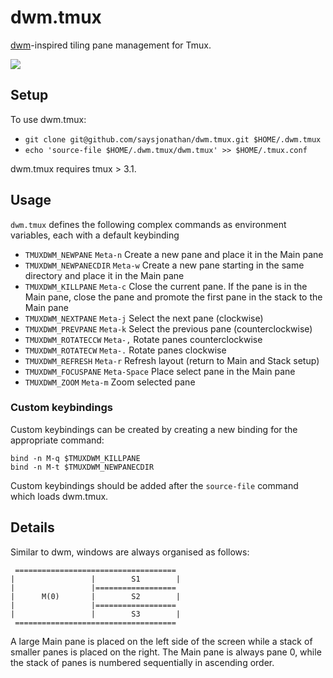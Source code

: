 dwm.tmux
===
[dwm](http://dwm.suckless.org/)-inspired tiling pane management for Tmux.

![](https://raw.githubusercontent.com/saysjonathan/dwm.tmux/master/screenshot.png)

## Setup
To use dwm.tmux:

- `git clone git@github.com/saysjonathan/dwm.tmux.git $HOME/.dwm.tmux`
- `echo 'source-file $HOME/.dwm.tmux/dwm.tmux' >> $HOME/.tmux.conf`

dwm.tmux requires tmux > 3.1.

## Usage
`dwm.tmux` defines the following complex commands as environment variables, each with a default keybinding

- `TMUXDWM_NEWPANE` `Meta-n` Create a new pane and place it in the Main pane
- `TMUXDWM_NEWPANECDIR` `Meta-w` Create a new pane starting in the same directory and place it in the Main pane
- `TMUXDWM_KILLPANE` `Meta-c` Close the current pane. If the pane is in the Main pane, close the pane and promote the first pane in the stack to the Main pane
- `TMUXDWM_NEXTPANE` `Meta-j` Select the next pane (clockwise)
- `TMUXDWM_PREVPANE` `Meta-k` Select the previous pane (counterclockwise)
- `TMUXDWM_ROTATECCW` `Meta-,` Rotate panes counterclockwise
- `TMUXDWM_ROTATECW` `Meta-.` Rotate panes clockwise
- `TMUXDWM_REFRESH` `Meta-r` Refresh layout (return to Main and Stack setup)
- `TMUXDWM_FOCUSPANE` `Meta-Space` Place select pane in the Main pane
- `TMUXDWM_ZOOM` `Meta-m` Zoom selected pane

### Custom keybindings
Custom keybindings can be created by creating a new binding for the appropriate command:

```
bind -n M-q $TMUXDWM_KILLPANE
bind -n M-t $TMUXDWM_NEWPANECDIR
```

Custom keybindings should be added after the `source-file` command which loads dwm.tmux.

## Details

Similar to dwm, windows are always organised as follows:

```
 ====================================
|                 |        S1        | 
|                 |==================
|      M(0)       |        S2        | 
|                 |==================
|                 |        S3        | 
 ====================================
```

A large Main pane is placed on the left side of the screen while a stack of smaller panes is placed on the right. The Main pane is always pane 0,  while the stack of panes is numbered sequentially in ascending order.



